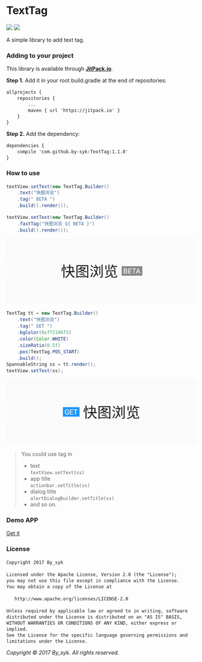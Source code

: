 # TextTag

[![](https://jitpack.io/v/by-syk/TextTag.svg)](https://jitpack.io/#by-syk/TextTag)
[![](https://img.shields.io/badge/Download%20aar-1.1.0-brightgreen.svg)](out/texttag-1.1.0.aar)

A simple library to add text tag.


### Adding to your project

This library is available through [**JitPack.io**](https://jitpack.io/).

**Step 1.** Add it in your root build.gradle at the end of repositories:

```
allprojects {
    repositories {
        ...
        maven { url 'https://jitpack.io' }
    }
}
```

**Step 2.** Add the dependency:

```
dependencies {
    compile 'com.github.by-syk:TextTag:1.1.0'
}
```


### How to use

```java
textView.setText(new TextTag.Builder()
    .text("快图浏览")
    .tag(" BETA ")
    .build().render());
```

```java
textView.setText(new TextTag.Builder()
    .fastTag("快图浏览 ${ BETA }")
    .build().render());
```

![Demo 1](art/demo1.png)

```java
TextTag tt = new TextTag.Builder()
    .text("快图浏览")
    .tag(" GET ")
    .bgColor(0xff2196f3)
    .color(Color.WHITE)
    .sizeRatio(0.5f)
    .pos(TextTag.POS_START)
    .build();
SpannableString ss = tt.render();
textView.setText(ss);
```

![Demo 2](art/demo2.png)

> You could use tag in
> + text  
>   `textView.setText(ss)`
> + app title  
>   `actionbar.setTitle(ss)`
> + dialog title  
>   `alertDialogBuilder.setTitle(ss)`
> + and so on.


### Demo APP

[Get it](out/TextTagSample.apk)


### License

    Copyright 2017 By_syk

    Licensed under the Apache License, Version 2.0 (the "License");
    you may not use this file except in compliance with the License.
    You may obtain a copy of the License at

       http://www.apache.org/licenses/LICENSE-2.0

    Unless required by applicable law or agreed to in writing, software
    distributed under the License is distributed on an "AS IS" BASIS,
    WITHOUT WARRANTIES OR CONDITIONS OF ANY KIND, either express or implied.
    See the License for the specific language governing permissions and
    limitations under the License.


*Copyright &#169; 2017 By_syk. All rights reserved.*
